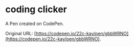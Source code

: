 # coding clicker

A Pen created on CodePen.

Original URL: [https://codepen.io/22c-kay/pen/gbbWRNO](https://codepen.io/22c-kay/pen/gbbWRNO).

